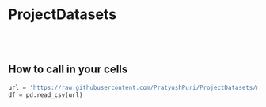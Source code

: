 # ProjectDatasets

<br><br>

## How to call in your cells

```python
url = 'https://raw.githubusercontent.com/PratyushPuri/ProjectDatasets/main/<your_dataset>.csv'
df = pd.read_csv(url)
```
